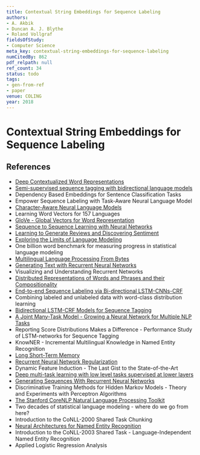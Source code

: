 ```yaml
---
title: Contextual String Embeddings for Sequence Labeling
authors:
- A. Akbik
- Duncan A. J. Blythe
- Roland Vollgraf
fieldsOfStudy:
- Computer Science
meta_key: contextual-string-embeddings-for-sequence-labeling
numCitedBy: 862
pdf_relpath: null
ref_count: 34
status: todo
tags:
- gen-from-ref
- paper
venue: COLING
year: 2018
---
```


# Contextual String Embeddings for Sequence Labeling

## References

- [Deep Contextualized Word Representations](./deep-contextualized-word-representations.md)
- [Semi-supervised sequence tagging with bidirectional language models](./semi-supervised-sequence-tagging-with-bidirectional-language-models.md)
- Dependency Based Embeddings for Sentence Classification Tasks
- Empower Sequence Labeling with Task-Aware Neural Language Model
- [Character-Aware Neural Language Models](./character-aware-neural-language-models.md)
- Learning Word Vectors for 157 Languages
- [GloVe - Global Vectors for Word Representation](./glove-global-vectors-for-word-representation.md)
- [Sequence to Sequence Learning with Neural Networks](./sequence-to-sequence-learning-with-neural-networks.md)
- [Learning to Generate Reviews and Discovering Sentiment](./learning-to-generate-reviews-and-discovering-sentiment.md)
- [Exploring the Limits of Language Modeling](./exploring-the-limits-of-language-modeling.md)
- One billion word benchmark for measuring progress in statistical language modeling
- [Multilingual Language Processing From Bytes](./multilingual-language-processing-from-bytes.md)
- [Generating Text with Recurrent Neural Networks](./generating-text-with-recurrent-neural-networks.md)
- Visualizing and Understanding Recurrent Networks
- [Distributed Representations of Words and Phrases and their Compositionality](./distributed-representations-of-words-and-phrases-and-their-compositionality.md)
- [End-to-end Sequence Labeling via Bi-directional LSTM-CNNs-CRF](./end-to-end-sequence-labeling-via-bi-directional-lstm-cnns-crf.md)
- Combining labeled and unlabeled data with word-class distribution learning
- [Bidirectional LSTM-CRF Models for Sequence Tagging](./bidirectional-lstm-crf-models-for-sequence-tagging.md)
- [A Joint Many-Task Model - Growing a Neural Network for Multiple NLP Tasks](./a-joint-many-task-model-growing-a-neural-network-for-multiple-nlp-tasks.md)
- Reporting Score Distributions Makes a Difference - Performance Study of LSTM-networks for Sequence Tagging
- KnowNER - Incremental Multilingual Knowledge in Named Entity Recognition
- [Long Short-Term Memory](./long-short-term-memory.md)
- [Recurrent Neural Network Regularization](./recurrent-neural-network-regularization.md)
- Dynamic Feature Induction - The Last Gist to the State-of-the-Art
- [Deep multi-task learning with low level tasks supervised at lower layers](./deep-multi-task-learning-with-low-level-tasks-supervised-at-lower-layers.md)
- [Generating Sequences With Recurrent Neural Networks](./generating-sequences-with-recurrent-neural-networks.md)
- Discriminative Training Methods for Hidden Markov Models - Theory and Experiments with Perceptron Algorithms
- [The Stanford CoreNLP Natural Language Processing Toolkit](./the-stanford-corenlp-natural-language-processing-toolkit.md)
- Two decades of statistical language modeling - where do we go from here?
- Introduction to the CoNLL-2000 Shared Task Chunking
- [Neural Architectures for Named Entity Recognition](./neural-architectures-for-named-entity-recognition.md)
- Introduction to the CoNLL-2003 Shared Task - Language-Independent Named Entity Recognition
- Applied Logistic Regression Analysis
